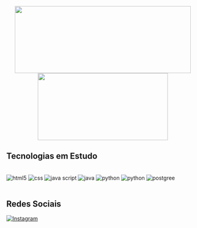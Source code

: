 
<div style="display: inline_block"> <br>
<center>

<div align="center">
    <a href="https://github.com/DanielDamb28/">
        <img height="175rem" width="460rem" src="https://github-readme-stats.vercel.app/api?username=DanielDamb28&count_private=true&theme=transparent"/>
        <img height="175rem" width="340rem" src="https://github-readme-stats.vercel.app/api/top-langs/?username=DanielDamb28&layout=compact&theme=transparent"/>
    </a>
</div>

</center>
</div>

## Tecnologias em Estudo

<div style="display: inline_block"><br>
    <img align="center" alt="html5" src="https://img.shields.io/badge/HTML5-E34F26?style=for-the-badge&logo=html5&logoColor=white">
    <img align="center" alt="css" src="https://img.shields.io/badge/CSS3-1572B6?style=for-the-badge&logo=css3&logoColor=white">
    <img align="center" alt="java script" src="https://img.shields.io/badge/JavaScript-323330?style=for-the-badge&logo=javascript&logoColor=F7DF1E">
    <img align="center" alt="java" src="https://img.shields.io/badge/Java-ED8B00?style=for-the-badge&logo=java&logoColor=white">
    <img align="center" alt="python" src="https://img.shields.io/badge/Python-3776AB?style=for-the-badge&logo=python&logoColor=white">
    <img align="center" alt="python" src="https://img.shields.io/badge/C-00599C?style=for-the-badge&logo=c&logoColor=white">
    <img align="center" alt="postgree" src="https://img.shields.io/badge/PostgreSQL-316192?style=for-the-badge&logo=postgresql&logoColor=white">
</div>
</br>

## Redes Sociais

[![Instagram](https://img.shields.io/badge/Instagram-E4405F?style=for-the-badge&logo=instagram&logoColor=white)](https://www.instagram.com/daniel.dmb28/)
